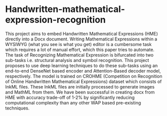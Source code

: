 # Handwritten-mathematical-expression-recognition

This project aims to embed Handwritten Mathematical Expressions (HME) directly into a
Docx document. Writing Mathematical Expressions within a WYSIWYG (what you see
is what you get) editor is a cumbersome task which requires a lot of manual effort, which
this paper tries to automate. The task of Recognizing Mathematical Expression is
bifurcated into two sub-tasks i.e. structural analysis and symbol recognition. This project
proposes to use deep learning techniques to do these sub-tasks using an end-to-end
DenseNet based encoder and Attention-Based decoder model, respectively. The model is
trained on CROHME (Competition on Recognition of Online Handwritten Mathematical
Expressions) dataset which consists of InkML files. These InkML files are initially
processed to generate images and MathML from them. We have been successful in
creating docx from HME with accuracy trade-off of 1-2% by significantly reducing
computational complexity than any other WAP based pre-existing techniques.
